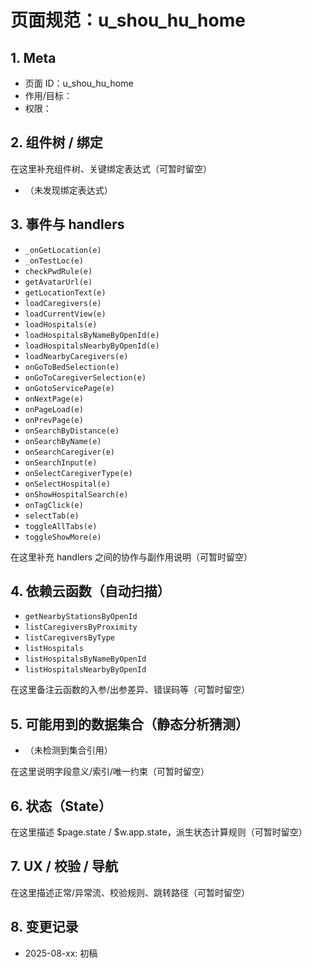 # 页面规范：u_shou_hu_home

## 1. Meta
- 页面 ID：u_shou_hu_home
- 作用/目标：<TODO>
- 权限：<TODO>

## 2. 组件树 / 绑定
<!--doc:keep:component-tree-->
在这里补充组件树、关键绑定表达式（可暂时留空）
<!--/doc:keep:component-tree-->
<!--doc:auto:bindings-->
- （未发现绑定表达式）
<!--/doc:auto:bindings-->

## 3. 事件与 handlers
<!--doc:auto:handlers-->
- `_onGetLocation(e)`
- `_onTestLoc(e)`
- `checkPwdRule(e)`
- `getAvatarUrl(e)`
- `getLocationText(e)`
- `loadCaregivers(e)`
- `loadCurrentView(e)`
- `loadHospitals(e)`
- `loadHospitalsByNameByOpenId(e)`
- `loadHospitalsNearbyByOpenId(e)`
- `loadNearbyCaregivers(e)`
- `onGoToBedSelection(e)`
- `onGoToCaregiverSelection(e)`
- `onGotoServicePage(e)`
- `onNextPage(e)`
- `onPageLoad(e)`
- `onPrevPage(e)`
- `onSearchByDistance(e)`
- `onSearchByName(e)`
- `onSearchCaregiver(e)`
- `onSearchInput(e)`
- `onSelectCaregiverType(e)`
- `onSelectHospital(e)`
- `onShowHospitalSearch(e)`
- `onTagClick(e)`
- `selectTab(e)`
- `toggleAllTabs(e)`
- `toggleShowMore(e)`
<!--/doc:auto:handlers-->
<!--doc:keep:handlers-notes-->
在这里补充 handlers 之间的协作与副作用说明（可暂时留空）
<!--/doc:keep:handlers-notes-->

## 4. 依赖云函数（自动扫描）
<!--doc:auto:cloudfunctions-->
- `getNearbyStationsByOpenId`
- `listCaregiversByProximity`
- `listCaregiversByType`
- `listHospitals`
- `listHospitalsByNameByOpenId`
- `listHospitalsNearbyByOpenId`
<!--/doc:auto:cloudfunctions-->
<!--doc:keep:cf-notes-->
在这里备注云函数的入参/出参差异、错误码等（可暂时留空）
<!--/doc:keep:cf-notes-->

## 5. 可能用到的数据集合（静态分析猜测）
<!--doc:auto:collections-guess-->
- （未检测到集合引用）
<!--/doc:auto:collections-guess-->
<!--doc:keep:collections-notes-->
在这里说明字段意义/索引/唯一约束（可暂时留空）
<!--/doc:keep:collections-notes-->

## 6. 状态（State）
<!--doc:keep:state-->
在这里描述 $page.state / $w.app.state，派生状态计算规则（可暂时留空）
<!--/doc:keep:state-->

## 7. UX / 校验 / 导航
<!--doc:keep:ux-->
在这里描述正常/异常流、校验规则、跳转路径（可暂时留空）
<!--/doc:keep:ux-->

## 8. 变更记录
<!--doc:keep:changelog-->
- 2025-08-xx: 初稿
<!--/doc:keep:changelog-->
